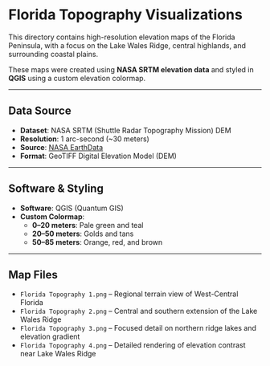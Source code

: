 # Florida Topography Visualizations

This directory contains high-resolution elevation maps of the Florida Peninsula, with a focus on the Lake Wales Ridge, central highlands, and surrounding coastal plains.

These maps were created using **NASA SRTM elevation data** and styled in **QGIS** using a custom elevation colormap.

---

## Data Source

- **Dataset**: NASA SRTM (Shuttle Radar Topography Mission) DEM
- **Resolution**: 1 arc-second (~30 meters)
- **Source**: [NASA EarthData](https://earthdata.nasa.gov/)
- **Format**: GeoTIFF Digital Elevation Model (DEM)

---

## Software & Styling

- **Software**: QGIS (Quantum GIS)
- **Custom Colormap**:
  - **0–20 meters**: Pale green and teal
  - **20–50 meters**: Golds and tans
  - **50–85 meters**: Orange, red, and brown

---

## Map Files

- `Florida Topography 1.png` – Regional terrain view of West-Central Florida
- `Florida Topography 2.png` – Central and southern extension of the Lake Wales Ridge
- `Florida Topography 3.png` – Focused detail on northern ridge lakes and elevation gradient
- `Florida Topography 4.png` – Detailed rendering of elevation contrast near Lake Wales Ridge
